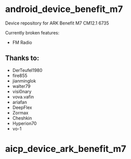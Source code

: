 # android_device_benefit_m7
Device repository for ARK Benefit M7 CM12.1 6735

Currently broken features:
 * FM Radio

## Thanks to:
 * DerTeufel1980
 * fire855
 * jianminglok
 * walter79
 * visi0nary
 * vova.vafin
 * ariafan
 * DeepFlex
 * Zormax
 * Cheshkin
 * Hyperion70
 * vo-1
# aicp_device_ark_benefit_m7
